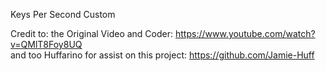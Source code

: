 Keys Per Second Custom

Credit to:
the Original Video and Coder: https://www.youtube.com/watch?v=QMlT8Foy8UQ <br>
and too Huffarino for assist on this project: https://github.com/Jamie-Huff